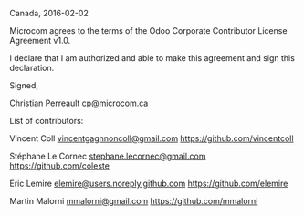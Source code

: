Canada, 2016-02-02

Microcom agrees to the terms of the Odoo Corporate Contributor License
Agreement v1.0.

I declare that I am authorized and able to make this agreement and sign this
declaration.

Signed,

Christian Perreault cp@microcom.ca

List of contributors:

Vincent Coll vincentgagnnoncoll@gmail.com https://github.com/vincentcoll

Stéphane Le Cornec stephane.lecornec@gmail.com https://github.com/coleste

Eric Lemire elemire@users.noreply.github.com https://github.com/elemire

Martin Malorni mmalorni@gmail.com https://github.com/mmalorni
